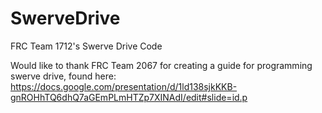 # SwerveDrive
FRC Team 1712's Swerve Drive Code

Would like to thank FRC Team 2067 for creating a guide for programming swerve drive, found here: https://docs.google.com/presentation/d/1ld138sjkKKB-gnROHhTQ6dhQ7aGEmPLmHTZp7XINAdI/edit#slide=id.p
